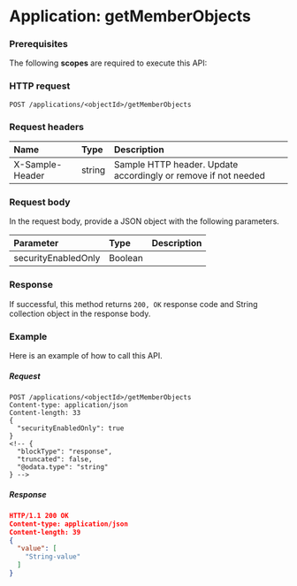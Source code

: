 # Application: getMemberObjects


### Prerequisites
The following **scopes** are required to execute this API: 
### HTTP request
<!-- { "blockType": "ignored" } -->
```http
POST /applications/<objectId>/getMemberObjects

```
### Request headers
| Name       | Type | Description|
|:---------------|:--------|:----------|
| X-Sample-Header  | string  | Sample HTTP header. Update accordingly or remove if not needed|

### Request body
In the request body, provide a JSON object with the following parameters.

| Parameter	   | Type	|Description|
|:---------------|:--------|:----------|
|securityEnabledOnly|Boolean||

### Response
If successful, this method returns `200, OK` response code and String collection object in the response body.

### Example
Here is an example of how to call this API.
##### Request
<!-- {
  "blockType": "request",
  "name": "application_getmemberobjects"
}-->
```http
POST /applications/<objectId>/getMemberObjects
Content-type: application/json
Content-length: 33
{
  "securityEnabledOnly": true
}
<!-- {
  "blockType": "response",
  "truncated": false,
  "@odata.type": "string"
} -->
```
##### Response
```json
HTTP/1.1 200 OK
Content-type: application/json
Content-length: 39
{
  "value": [
    "String-value"
  ]
}
```

<!-- uuid: a94113e1-20f8-4c86-bf75-16010b6f6832
2015-10-16 10:07:45 UTC -->
<!-- {
  "type": "#page.annotation",
  "description": "Application: getMemberObjects",
  "keywords": "",
  "section": "documentation",
  "tocPath": ""
}-->